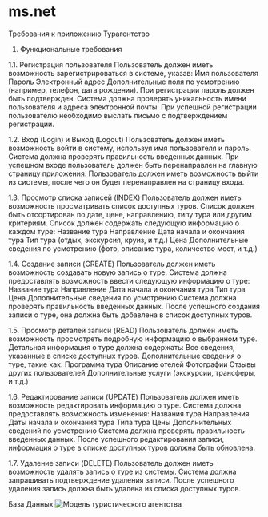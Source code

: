 # ms.net
Требования к приложению Турагентство
1. Функциональные требования
   
1.1. Регистрация пользователя
Пользователь должен иметь возможность зарегистрироваться в системе, указав:
Имя пользователя
Пароль
Электронный адрес
Дополнительные поля по усмотрению (например, телефон, дата рождения).
При регистрации пароль должен быть подтвержден.
Система должна проверять уникальность имени пользователя и адреса электронной почты.
При успешной регистрации пользователю необходимо выслать письмо с подтверждением регистрации.

1.2. Вход (Login) и Выход (Logout)
Пользователь должен иметь возможность войти в систему, используя имя пользователя и пароль.
Система должна проверять правильность введенных данных.
При успешном входе пользователь должен быть перенаправлен на главную страницу приложения.
Пользователь должен иметь возможность выйти из системы, после чего он будет перенаправлен на страницу входа.

1.3. Просмотр списка записей (INDEX)
Пользователь должен иметь возможность просматривать список доступных туров.
Список должен быть отсортирован по дате, цене, направлению, типу тура или другим критериям.
Список должен содержать следующую информацию о каждом туре:
Название тура
Направление
Дата начала и окончания тура
Тип тура (отдых, экскурсия, круиз, и т.д.)
Цена
Дополнительные сведения по усмотрению (фото, описание тура, количество мест, и т.д.)

1.4. Создание записи (CREATE)
Пользователь должен иметь возможность создавать новую запись о туре.
Система должна предоставлять возможность ввести следующую информацию о туре:
Название тура
Направление
Дата начала и окончания тура
Тип тура
Цена
Дополнительные сведения по усмотрению
Система должна проверять правильность введенных данных.
После успешного создания записи о туре, она должна быть добавлена в список доступных туров.

1.5. Просмотр деталей записи (READ)
Пользователь должен иметь возможность просмотреть подробную информацию о выбранном туре.
Детальная информация о туре должна содержать:
Все сведения, указанные в списке доступных туров.
Дополнительные сведения о туре, такие как:
Программа тура
Описание отелей
Фотографии
Отзывы других пользователей
Дополнительные услуги (экскурсии, трансферы, и т.д.)

1.6. Редактирование записи (UPDATE)
Пользователь должен иметь возможность редактировать информацию о туре.
Система должна предоставлять возможность изменения:
Названия тура
Направления
Даты начала и окончания тура
Типа тура
Цены
Дополнительных сведений по усмотрению
Система должна проверять правильность введенных данных.
После успешного редактирования записи, информация о туре в списке доступных туров должна быть обновлена.

1.7. Удаление записи (DELETE)
Пользователь должен иметь возможность удалять запись о туре из системы.
Система должна запрашивать подтверждение удаления записи.
После успешного удаления запись должна быть удалена из списка доступных туров.

База Данных
![Модель туристического агентства]([file:///C:/Users/User/Desktop/МОиАИС,ПММ/3КУРС/5СЕМ/MS.NET/1lab/turag/turag.jpg](https://github.com/nastushkazv/ms.net/blob/main/turag.pdf))
